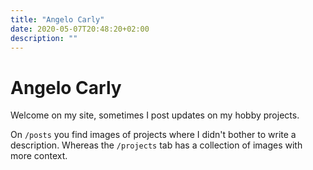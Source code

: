 ```yaml
---
title: "Angelo Carly"
date: 2020-05-07T20:48:20+02:00
description: ""
---
```

# Angelo Carly

Welcome on my site, sometimes I post updates on my hobby projects.

On `/posts` you find images of projects where I didn't bother to write a description. Whereas the `/projects` tab has a collection of images with more context.

